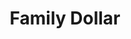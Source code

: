 ---
title: "Family Dollar"
url: /atlanta/family-dollar-memorial-drive-southeast/
shop: variety store
---